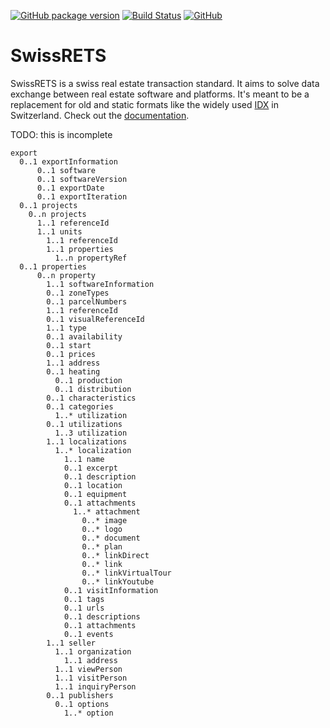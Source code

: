 [![GitHub package version](https://img.shields.io/github/package-json/v/qualipool/swissrets.svg)](https://github.com/qualipool/swissrets/releases)
[![Build Status](https://travis-ci.com/qualipool/swissrets.svg?branch=master)](https://travis-ci.com/qualipool/swissrets)
[![GitHub](https://img.shields.io/github/license/qualipool/swissrets.svg)](https://github.com/qualipool/swissrets/blob/master/LICENSE.md)

SwissRETS
=========
SwissRETS is a swiss real estate transaction standard. It aims to solve data exchange between real estate software and platforms. It's meant to be a replacement for old and static formats like the widely used [IDX](https://en.wikipedia.org/wiki/Internet_Data_Exchange) in Switzerland. Check out the [documentation](https://swissrets.ch).


TODO: this is incomplete
```
export
  0..1 exportInformation
      0..1 software
      0..1 softwareVersion
      0..1 exportDate
      0..1 exportIteration
  0..1 projects
    0..n projects
      1..1 referenceId
      1..1 units
        1..1 referenceId
        1..1 properties
          1..n propertyRef
  0..1 properties
      0..n property
        1..1 softwareInformation
        0..1 zoneTypes
        0..1 parcelNumbers
        1..1 referenceId
        0..1 visualReferenceId
        1..1 type
        0..1 availability
        0..1 start
        0..1 prices
        1..1 address
        0..1 heating
          0..1 production
          0..1 distribution
        0..1 characteristics
        0..1 categories
          1..* utilization
        0..1 utilizations
          1..3 utilization
        1..1 localizations
          1..* localization
            1..1 name
            0..1 excerpt
            0..1 description
            0..1 location
            0..1 equipment
            0..1 attachments
              1..* attachment
                0..* image
                0..* logo
                0..* document
                0..* plan
                0..* linkDirect
                0..* link
                0..* linkVirtualTour
                0..* linkYoutube
            0..1 visitInformation
            0..1 tags
            0..1 urls
            0..1 descriptions
            0..1 attachments
            0..1 events
        1..1 seller
          1..1 organization
            1..1 address
          1..1 viewPerson
          1..1 visitPerson
          1..1 inquiryPerson
        0..1 publishers
          0..1 options
            1..* option
```
